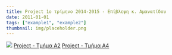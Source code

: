 ```yaml
---
title: Project 1ο τρίμηνο 2014-2015 - Επίβλεψη κ. Αμανατίδου
date: 2011-01-01
tags: ["example1", "example2"]
thumbnail: img/placeholder.png
---
```

![](http://1.bp.blogspot.com/-yukU1UQdH_c/VISmanTMqWI/AAAAAAAAAIQ/H2hD5M1lnZM/s1600/Blured%2Bphotos.jpg) 
[Project - Τμήμα Α2](https://www.dropbox.com/s/0klv35afzxlco9b/%CE%A4%CE%B5%CE%BB%CE%B9%CE%BA%CE%AE%20%CE%AD%CE%BA%CE%B8%CE%B5%CF%83%CE%B7%20%CE%B3%CE%B9%CE%B1%20%CF%84%CE%BF%20project%20A2%20-%20%CE%91%CE%84%CF%84%CF%81%CE%AF%CE%BC%CE%B7%CE%BD%CE%BF.pdf?dl=0) 
[Project - Τμήμα Α4](https://www.dropbox.com/s/qvw6kzt6kacz5b4/%CE%A4%CE%B5%CE%BB%CE%B9%CE%BA%CE%AE%20%CE%AD%CE%BA%CE%B8%CE%B5%CF%83%CE%B7%20%CE%B3%CE%B9%CE%B1%20%CF%84%CE%BF%20project%20A4%20-%20%CE%91%CE%84%CF%84%CF%81%CE%AF%CE%BC%CE%B7%CE%BD%CE%BF.pdf?dl=0)
